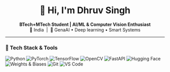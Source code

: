 <h1 align="center">👋 Hi, I'm Dhruv Singh</h1>

<p align="center">
  <strong>BTech+MTech Student | AI/ML & Computer Vision Enthusiast</strong><br>
  📍 India &nbsp;|&nbsp; 🤖 GenaAI • Deep learning • Smart Systems
</p>

---

### 🧰 Tech Stack & Tools
![Python](https://img.shields.io/badge/-Python-3776AB?logo=python&logoColor=white)
![PyTorch](https://img.shields.io/badge/-PyTorch-EE4C2C?logo=pytorch&logoColor=white)
![TensorFlow](https://img.shields.io/badge/-TensorFlow-FF6F00?logo=tensorflow&logoColor=white)
![OpenCV](https://img.shields.io/badge/-OpenCV-5C3EE8?logo=opencv&logoColor=white)
![FastAPI](https://img.shields.io/badge/-FastAPI-009688?logo=fastapi&logoColor=white)
![Hugging Face](https://img.shields.io/badge/-Transformers-FCC624?logo=huggingface&logoColor=black)
![Weights & Biases](https://img.shields.io/badge/-W%26B-FFBE00?logo=weightsandbiases&logoColor=black)
![Git](https://img.shields.io/badge/-Git-F05032?logo=git&logoColor=white)
![VS Code](https://img.shields.io/badge/-VS%20Code-007ACC?logo=visual-studio-code&logoColor=white)
